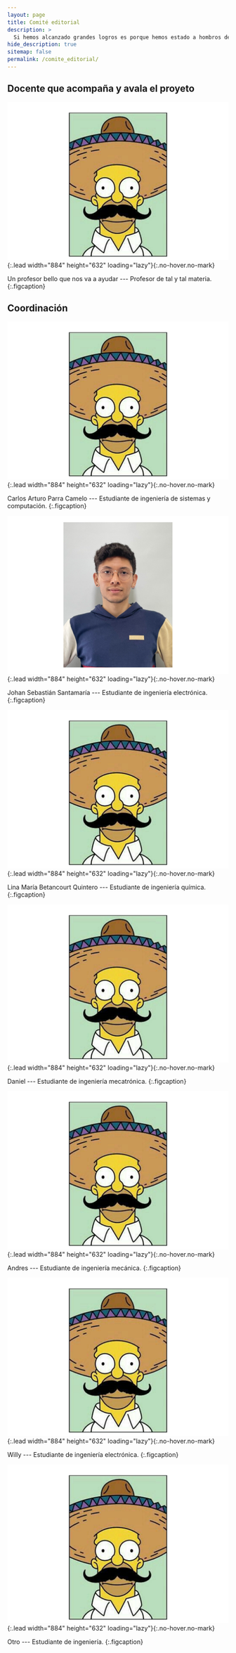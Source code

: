```yaml
---
layout: page
title: Comité editorial
description: >
  Si hemos alcanzado grandes logros es porque hemos estado a hombros de gigantes. Nuestro equipo está formado por estudiantes apasionados que se dedican a fortalecer las habilidades blandas, de comunicación y escritura dentro de nuestra comunidad estudiantil
hide_description: true
sitemap: false
permalink: /comite_editorial/
---
```


## Docente que acompaña y avala el proyeto

![René Soto](/assets/img/homero_foto.png){:.lead width="884" height="632" loading="lazy"}{:.no-hover.no-mark}

Un profesor bello que nos va a ayudar --- Profesor de tal y tal materia.
{:.figcaption}


## Coordinación

![Carlos](/assets/img/homero_foto.png){:.lead width="884" height="632" loading="lazy"}{:.no-hover.no-mark}

Carlos Arturo Parra Camelo --- Estudiante de ingeniería de sistemas y computación.
{:.figcaption}

![Johan](/assets/img/Johan_foto.png){:.lead width="884" height="632" loading="lazy"}{:.no-hover.no-mark}

Johan Sebastián Santamaría --- Estudiante de ingeniería electrónica.
{:.figcaption}

![Lina](/assets/img/homero_foto.png){:.lead width="884" height="632" loading="lazy"}{:.no-hover.no-mark}

Lina María Betancourt Quintero --- Estudiante de ingeniería química.
{:.figcaption}

![Daniel](/assets/img/homero_foto.png){:.lead width="884" height="632" loading="lazy"}{:.no-hover.no-mark}

Daniel --- Estudiante de ingeniería mecatrónica.
{:.figcaption}

![Andres](/assets/img/homero_foto.png){:.lead width="884" height="632" loading="lazy"}{:.no-hover.no-mark}

Andres --- Estudiante de ingeniería mecánica.
{:.figcaption}

![Willy](/assets/img/homero_foto.png){:.lead width="884" height="632" loading="lazy"}{:.no-hover.no-mark}

Willy --- Estudiante de ingeniería electrónica.
{:.figcaption}

![Otro](/assets/img/homero_foto.png){:.lead width="884" height="632" loading="lazy"}{:.no-hover.no-mark}

Otro --- Estudiante de ingeniería.
{:.figcaption}


